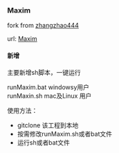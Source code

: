 ### Maxim

fork from [zhangzhao444](https://github.com/zhangzhao4444/Maxim)

url: [Maxim](https://github.com/zhangzhao4444/Maxim)


#### 新增

主要新增sh脚本，一键运行

runMaxim.bat  windowsy用户   
runMaxin.sh   mac及Linux 用户

使用方法：
- gitclone 该工程到本地
- 按需修改runMaxim.sh或者bat文件
- 运行sh或者bat文件

